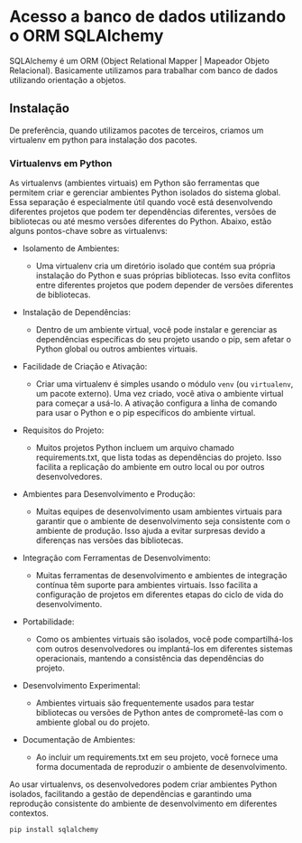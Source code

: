 # Acesso a banco de dados utilizando o ORM SQLAlchemy

SQLAlchemy é um ORM (Object Relational Mapper | Mapeador Objeto Relacional). Basicamente utilizamos para trabalhar com banco de dados utilizando orientação a objetos.

## Instalação
De preferência, quando utilizamos pacotes de terceiros, criamos um virtualenv em python para instalação dos pacotes.

### Virtualenvs em Python
As virtualenvs (ambientes virtuais) em Python são ferramentas que permitem criar e gerenciar ambientes Python isolados do sistema global. Essa separação é especialmente útil quando você está desenvolvendo diferentes projetos que podem ter dependências diferentes, versões de bibliotecas ou até mesmo versões diferentes do Python. Abaixo, estão alguns pontos-chave sobre as virtualenvs:

* Isolamento de Ambientes:
    * Uma virtualenv cria um diretório isolado que contém sua própria instalação do Python e suas próprias bibliotecas. Isso evita conflitos entre diferentes projetos que podem depender de versões diferentes de bibliotecas.

* Instalação de Dependências:
    * Dentro de um ambiente virtual, você pode instalar e gerenciar as dependências específicas do seu projeto usando o pip, sem afetar o Python global ou outros ambientes virtuais.

* Facilidade de Criação e Ativação:
    * Criar uma virtualenv é simples usando o módulo `venv` (ou `virtualenv`, um pacote externo). Uma vez criado, você ativa o ambiente virtual para começar a usá-lo. A ativação configura a linha de comando para usar o Python e o pip específicos do ambiente virtual.

* Requisitos do Projeto:
    * Muitos projetos Python incluem um arquivo chamado requirements.txt, que lista todas as dependências do projeto. Isso facilita a replicação do ambiente em outro local ou por outros desenvolvedores.

* Ambientes para Desenvolvimento e Produção:
    * Muitas equipes de desenvolvimento usam ambientes virtuais para garantir que o ambiente de desenvolvimento seja consistente com o ambiente de produção. Isso ajuda a evitar surpresas devido a diferenças nas versões das bibliotecas.

* Integração com Ferramentas de Desenvolvimento:
    * Muitas ferramentas de desenvolvimento e ambientes de integração contínua têm suporte para ambientes virtuais. Isso facilita a configuração de projetos em diferentes etapas do ciclo de vida do desenvolvimento.

* Portabilidade:
    * Como os ambientes virtuais são isolados, você pode compartilhá-los com outros desenvolvedores ou implantá-los em diferentes sistemas operacionais, mantendo a consistência das dependências do projeto.

* Desenvolvimento Experimental:
    * Ambientes virtuais são frequentemente usados para testar bibliotecas ou versões de Python antes de comprometê-las com o ambiente global ou do projeto.

* Documentação de Ambientes:
    * Ao incluir um requirements.txt em seu projeto, você fornece uma forma documentada de reproduzir o ambiente de desenvolvimento.

Ao usar virtualenvs, os desenvolvedores podem criar ambientes Python isolados, facilitando a gestão de dependências e garantindo uma reprodução consistente do ambiente de desenvolvimento em diferentes contextos.

`pip install sqlalchemy`
